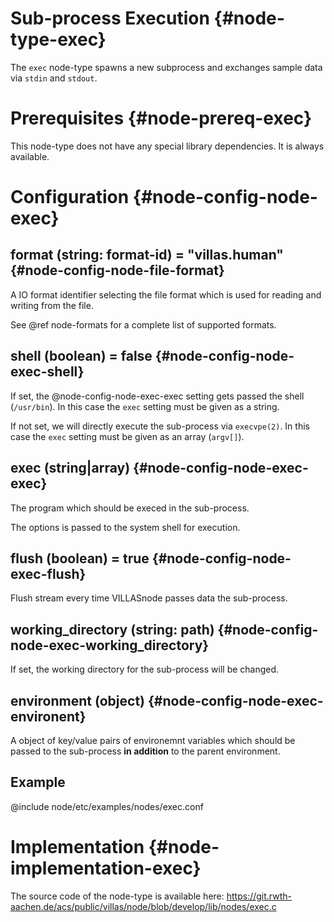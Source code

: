 # Sub-process Execution {#node-type-exec}

The `exec` node-type spawns a new subprocess and exchanges sample data via `stdin` and `stdout`.

# Prerequisites {#node-prereq-exec}

This node-type does not have any special library dependencies. It is always available.

# Configuration {#node-config-node-exec}

## format (string: format-id) = "villas.human" {#node-config-node-file-format}

A IO format identifier selecting the file format which is used for reading and writing from the file.

See @ref node-formats for a complete list of supported formats.

## shell (boolean) = false {#node-config-node-exec-shell}

If set, the @node-config-node-exec-exec setting gets passed the shell (`/usr/bin`). 
In this case the `exec` setting must be given as a string.

If not set, we will directly execute the sub-process via `execvpe(2)`.
In this case the `exec` setting must be given as an array (`argv[]`).

## exec (string|array) {#node-config-node-exec-exec}

The program which should be execed in the sub-process.

The options is passed to the system shell for execution.

## flush (boolean) = true {#node-config-node-exec-flush}

Flush stream every time VILLASnode passes data the sub-process.

## working_directory (string: path) {#node-config-node-exec-working_directory}

If set, the working directory for the sub-process will be changed.

## environment (object) {#node-config-node-exec-environent}

A object of key/value pairs of environemnt variables which should be passed to the sub-process **in addition** to the parent environment.

## Example

@include node/etc/examples/nodes/exec.conf

# Implementation {#node-implementation-exec}

The source code of the node-type is available here:
https://git.rwth-aachen.de/acs/public/villas/node/blob/develop/lib/nodes/exec.c
